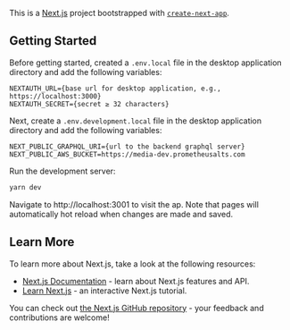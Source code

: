 This is a [Next.js](https://nextjs.org/) project bootstrapped with [`create-next-app`](https://github.com/vercel/next.js/tree/canary/packages/create-next-app).

## Getting Started

Before getting started, created a `.env.local` file in the desktop application
directory and add the following variables:

```
NEXTAUTH_URL={base url for desktop application, e.g., https://localhost:3000}
NEXTAUTH_SECRET={secret ≥ 32 characters}
```

Next, create a `.env.development.local` file in the desktop application
directory and add the following variables:

```
NEXT_PUBLIC_GRAPHQL_URI={url to the backend graphql server}
NEXT_PUBLIC_AWS_BUCKET=https://media-dev.prometheusalts.com
```

Run the development server:

```bash
yarn dev
```

Navigate to http://localhost:3001 to visit the ap. Note that pages will
automatically hot reload when changes are made and saved.

## Learn More

To learn more about Next.js, take a look at the following resources:

- [Next.js Documentation](https://nextjs.org/docs) - learn about Next.js features and API.
- [Learn Next.js](https://nextjs.org/learn) - an interactive Next.js tutorial.

You can check out [the Next.js GitHub repository](https://github.com/vercel/next.js/) - your feedback and contributions are welcome!
